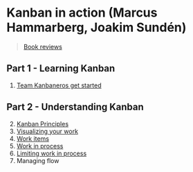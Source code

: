 # Kanban in action (Marcus Hammarberg, Joakim Sundén)

>[Book reviews](https://www.goodreads.com/book/show/17789383-kanban-in-action)

## Part 1 - Learning Kanban

1. [Team Kanbaneros get started](01_kanbaneros.md)

## Part 2 - Understanding Kanban

2. [Kanban Principles](02_kanban_principles.md)
3. [Visualizing your work](03_visualizing_your_work.md)
4. [Work items](04_work_items.md)
5. [Work in process](05_work_in_process.md)
6. [Limiting work in process](06_limiting_work_in_process.md)
7. Managing flow
